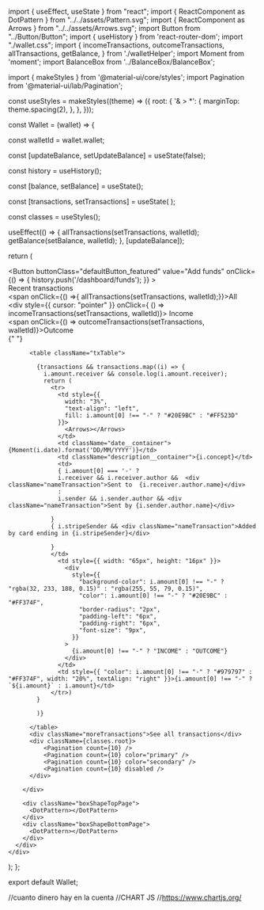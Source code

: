 import { useEffect, useState } from "react";
import { ReactComponent as DotPattern } from "../../assets/Pattern.svg";
import { ReactComponent as Arrows } from "../../assets/Arrows.svg";
import Button from "../Button/Button";
import { useHistory } from 'react-router-dom';
import "./wallet.css";
import {
  incomeTransactions,
  outcomeTransactions,
  allTransactions,
  getBalance,
} from './walletHelper';
import Moment from 'moment';
import BalanceBox from '../BalanceBox/BalanceBox';

import { makeStyles } from '@material-ui/core/styles';
import Pagination from '@material-ui/lab/Pagination';


const useStyles = makeStyles((theme) => ({
  root: {
    '& > *': {
      marginTop: theme.spacing(2),
    },
  },
}));





const Wallet = (wallet) => {

  const walletId = wallet.wallet;
  
  
  const [updateBalance, setUpdateBalance] = useState(false);
  
  const history = useHistory();

  const [balance, setBalance] = useState();

  const [transactions, setTransactions] = useState( );

  const classes = useStyles();



  useEffect(() => {
    allTransactions(setTransactions, walletId);
    getBalance(setBalance, walletId);
    }, [updateBalance]);


  return (
    <div className="transactionsPage_container">
      <div className="transPage">
        <div className="upper">
          <div className="miniBox1">
          <BalanceBox wallet={walletId} update={updateBalance}/>
          </div>
          <div className="miniBox2">
            <Button buttonClass="defaultButton_featured" value="Add funds" 
            onClick={() => {
              history.push('/dashboard/funds');
            }} ></Button>
          </div>
        </div>
        <div className="Box3">
          <div className="transTitle">
            <div>
              <span>Recent transactions</span>
            </div>
            <div className="filters">
              <div></div>
              <div>
                <span onClick={() =>{ allTransactions(setTransactions, walletId);}}>All</span>
              </div>
              <div style={{ cursor: "pointer" }} onClick={ () => incomeTransactions(setTransactions, walletId)}>
                <span>Income</span>
              </div>
              <div>
                <span onClick={() => outcomeTransactions(setTransactions, walletId)}>Outcome</span>
              </div>
            </div>{" "}
          </div>

          <table className="txTable">

            {transactions && transactions.map((i) => {
              i.amount.receiver && console.log(i.amount.receiver);  
              return (
                <tr>
                  <td style={{
                    width: "3%",
                    "text-align": "left",
                    fill: i.amount[0] !== "-" ? "#20E9BC" : "#FF523D"
                  }}>
                    <Arrows></Arrows>
                  </td>
                  <td className="date__container">{Moment(i.date).format('DD/MM/YYYY')}</td>
                  <td className="description__container">{i.concept}</td>
                  <td>
                  { i.amount[0] === '-' ?
                  i.receiver && i.receiver.author &&  <div className="nameTransaction">Sent to  {i.receiver.author.name}</div>
                  :
                  i.sender && i.sender.author && <div className="nameTransaction">Sent by {i.sender.author.name}</div>

                } 
                { i.stripeSender && <div className="nameTransaction">Added by card ending in {i.stripeSender}</div>

                }
                </td>             
                  <td style={{ width: "65px", height: "16px" }}>
                    <div  
                      style={{
                        "background-color": i.amount[0] !== "-" ? "rgba(32, 233, 188, 0.15)" : "rgba(255, 55, 79, 0.15)",
                        "color": i.amount[0] !== "-" ? "#20E9BC" : "#FF374F",
                        "border-radius": "2px",
                        "padding-left": "6px",
                        "padding-right": "6px",
                        "font-size": "9px",
                      }}
                    >
                      {i.amount[0] !== "-" ? "INCOME" : "OUTCOME"}
                    </div>
                  </td>
                  <td style={{ "color": i.amount[0] !== "-" ? "#979797" : "#FF374F", width: "20%", textAlign: "right" }}>{i.amount[0] !== "-" ? `${i.amount}` : i.amount}</td>
                </tr>)
            }

            )}

          </table>
          <div className="moreTransactions">See all transactions</div>
          <div className={classes.root}>
              <Pagination count={10} />
              <Pagination count={10} color="primary" />
              <Pagination count={10} color="secondary" />
              <Pagination count={10} disabled />
          </div>
  
        </div>

        <div className="boxShapeTopPage">
          <DotPattern></DotPattern>
        </div>
        <div className="boxShapeBottomPage">
          <DotPattern></DotPattern>
        </div>
      </div>
    </div>
  );
};

export default Wallet;


//cuanto dinero hay en la cuenta
//CHART JS
//https://www.chartjs.org/